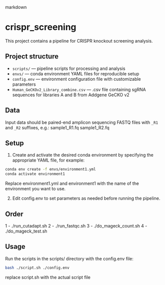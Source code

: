 markdown

# crispr_screening

This project contains a pipeline for CRISPR knockout screening analysis.

## Project structure

- `scripts/` — pipeline scripts for processing and analysis  
- `envs/` — conda environment YAML files for reproducible setup  
- `config.env` — environment configuration file with customizable parameters  
- `Human_GeCKOv2_Library_combine.csv` — .csv file containing sgRNA sequences for libraries A and B from Addgene GeCKO v2

## Data

Input data should be paired-end amplicon sequencing FASTQ files with `_R1` and `_R2` suffixes, e.g.: sample1_R1.fq sample1_R2.fq

## Setup

1. Create and activate the desired conda environment by specifying the appropriate YAML file, for example:

```bash
conda env create -f envs/environment1.yml
conda activate environment1
```

Replace environment1.yml and environment1 with the name of the environment you want to use.

2. Edit config.env to set parameters as needed before running the pipeline.

## Order
1 - ./run_cutadapt.sh
2 - ./run_fastqc.sh
3 - ./do_mageck_count.sh
4 - ./do_mageck_test.sh 

## Usage

Run the scripts in the scripts/ directory with the config.env file:

```bash
bash ./script.sh ./config.env
```

replace script.sh with the actual script file 




